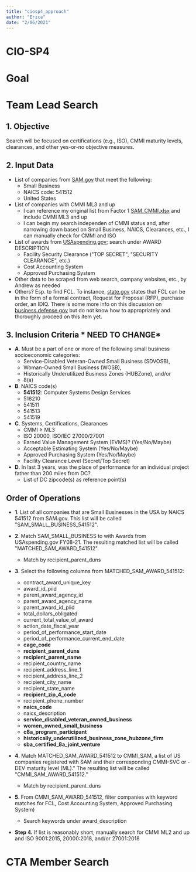 ```yaml
---
title: "ciosp4_approach"
author: "Erica"
date: "2/06/2021"
---
```

# CIO-SP4

# Goal

# Team Lead Search
## 1. Objective
Search will be focused on certifications (e.g., ISO), CMMI maturity levels, clearances, and other yes-or-no objective measures.

## 2. Input Data
- List of companies from [SAM.gov](https://www.sam.gov/SAM/pages/public/searchRecords/advancedEMRSearch.jsf) that meet the following:
  - Small Business
  - NAICS code: 541512
  - United States
- List of companies with CMMI ML3 and up
  - I can reference my original list from Factor 1 [SAM_CMMI.xlsx](https://github.com/ericaosta/alagant/blob/main/F1/SAM_CMMI.xlsx) and include CMMI ML3 and up
  - I can begin my search independen of CMMI status and, after narrowing down based on Small Business, NAICS, Clearances, etc., I can manually check for CMMI and ISO
- List of awards from [USAspending.gov](https://www.usaspending.gov); search under AWARD DESCRIPTION
  - Facility Security Clearance ("TOP SECRET", "SECURITY CLEARANCE", etc.)
  - Cost Accounting System
  - Approved Purchasing System
- Other data to be scraped from web search, company websites, etc., by Andrew as needed
- Others? Esp. to find FCL. To instance, [state.gov](https://www.state.gov/facility-security-clearances-faq/) states that FCL can be in the form of a formal contract, Request for Proposal (RFP), purchase order, an IDIQ. There is some more info on this discussion on [business.defense.gov](https://business.defense.gov/Portals/57/Documents/SmallBusinessWebinar%20QandA.pdf?ver=2020-07-15-161110-867) but do not know how to appropriately and thoroughly proceed on this item yet.

## 3. Inclusion Criteria * NEED TO CHANGE*
- **A**. Must be a part of one or more of the following small business socioeconomic categories:
  - Service-Disabled Veteran-Owned Small Business (SDVOSB),
  - Woman-Owned Small Business (WOSB),
  - Historically Underutilized Business Zones (HUBZone), and/or
  - 8(a)
- **B**. NAICS code(s)
  - **541512**: Computer Systems Design Services
  - 518210
  - 541511
  - 541513
  - 541519
- **C**. Systems, Certifications, Clearances
  - CMMI ≥ ML3
  - ISO 20000, ISO/IEC 27000/27001	
  - Earned Value Management System (EVMS)? (Yes/No/Maybe)
  - Acceptable Estimating System (Yes/No/Maybe)
  - Approved Purchasing System (Yes/No/Maybe)
  - Facility Clearance Level (Secret/Top Secret)
- **D**. In last 3 years, was the place of performance for an individual project father than 200 miles from DC?
  - List of DC zipcode(s) as reference point(s)

## Order of Operations
- **1**. List of all companies that are Small Businesses in the USA by NAICS 541512 from SAM.gov. This list will be called "SAM_SMALL_BUSINESS_541512".
- **2**. Match SAM_SMALL_BUSINESS to with Awards from USAspending.gov FY08-21. The resulting matched list will be called "MATCHED_SAM_AWARD_541512".
  - Match by recipient_parent_duns
- **3**. Select the following columns from MATCHED_SAM_AWARD_541512:
  - contract_award_unique_key 
  - award_id_piid 
  - parent_award_agency_id
  - parent_award_agency_name
  - parent_award_id_piid
  - total_dollars_obligated
  - current_total_value_of_award
  - action_date_fiscal_year
  - period_of_performance_start_date
  - period_of_performance_current_end_date
  - **cage_code**
  - **recipient_parent_duns**
  - **recipient_parent_name**
  - recipient_country_name
  - recipient_address_line_1
  - recipient_address_line_2
  - recipient_city_name
  - recipient_state_name
  - **recipient_zip_4_code**
  - recipient_phone_number
  - **naics_code**
  - naics_description
  - **service_disabled_veteran_owned_business**
  - **women_owned_small_business**
  - **c8a_program_participant**
  - **historically_underutilized_business_zone_hubzone_firm** 
  - **sba_certified_8a_joint_venture**
- **4**. Match MATCHED_SAM_AWARD_541512 to CMMI_SAM, a list of US companies registered with SAM and their corresponding CMMI-SVC or -DEV maturity level (ML)." The resulting list will be called "CMMI_SAM_AWARD_541512."
  - Match by recipient_parent_duns
- **5**. From CMMI_SAM_AWARD_541512, filter companies with keyword matches for FCL, Cost Accounting System, Approved Purchasing System)
  - Search keywords under award_description



- **Step 4.** If list is reasonably short, manually search for CMMI ML2 and up and ISO 9001:2015, 20000:2018, and/or 27001:2018

# CTA Member Search
